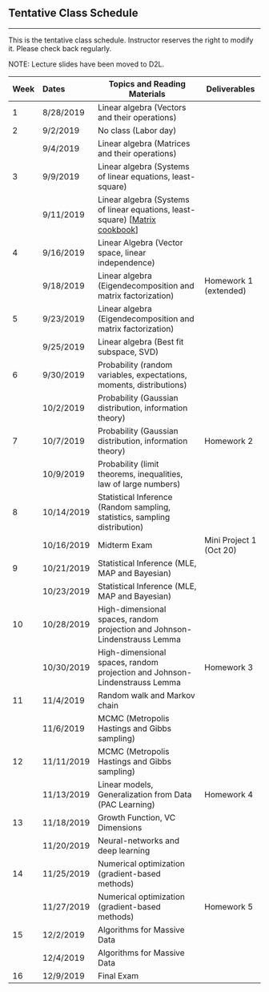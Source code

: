 ## Tentative Class Schedule
---
 This is the tentative class schedule. Instructor reserves the right to modify it. Please check back regularly. 
 
 NOTE: Lecture slides have been moved to D2L. 

| Week |    Dates   |    Topics and Reading Materials                |     Deliverables     |
|------|:-----------|------------------------------------------------|----------------------|
| 1  | 8/28/2019  | Linear algebra (Vectors and their operations)  |                    |
| 2  | 9/2/2019   |     No class (Labor day)                       |                    | 
|    | 9/4/2019   | Linear algebra (Matrices and their operations) |                    |
| 3  | 9/9/2019   | Linear algebra (Systems of linear equations, least-square)   |  |
|    | 9/11/2019  | Linear algebra (Systems of linear equations, least-square)    [[Matrix cookbook](https://www.math.uwaterloo.ca/~hwolkowi/matrixcookbook.pdf)] |                    | 
| 4  | 9/16/2019  | Linear Algebra (Vector space, linear independence) |    |
|    | 9/18/2019  | Linear algebra (Eigendecomposition and matrix factorization) | Homework 1 (extended) | 
| 5  | 9/23/2019  | Linear algebra (Eigendecomposition and matrix factorization) |  |
|    | 9/25/2019  | Linear algebra (Best fit subspace, SVD) |  |
| 6  | 9/30/2019  | Probability (random variables, expectations, moments, distributions) | |
|    | 10/2/2019  | Probability (Gaussian distribution, information theory) | |
| 7  | 10/7/2019  | Probability (Gaussian distribution, information theory) | Homework 2 |
|    | 10/9/2019  | Probability (limit theorems, inequalities, law of large numbers) | |
| 8  | 10/14/2019 | Statistical Inference (Random sampling, statistics, sampling distribution)   |  | 
|    | 10/16/2019 | Midterm Exam | Mini Project 1 (Oct 20) |
| 9  | 10/21/2019 | Statistical Inference (MLE, MAP and Bayesian) | |
|    | 10/23/2019 | Statistical Inference (MLE, MAP and Bayesian) | |
| 10 | 10/28/2019 | High-dimensional spaces, random projection and Johnson-Lindenstrauss Lemma | |
|    | 10/30/2019 | High-dimensional spaces, random projection and Johnson-Lindenstrauss Lemma | Homework 3 |
| 11 | 11/4/2019  | Random walk and Markov chain | |
|    | 11/6/2019  | MCMC (Metropolis Hastings and Gibbs sampling) | |
| 12 | 11/11/2019 | MCMC (Metropolis Hastings and Gibbs sampling) | |
|    | 11/13/2019 | Linear models, Generalization from Data (PAC Learning) | Homework 4|
| 13 | 11/18/2019 | Growth Function, VC Dimensions | |
|    | 11/20/2019 | Neural-networks and deep learning | |
| 14 | 11/25/2019 | Numerical optimization (gradient-based methods) | |
|    | 11/27/2019 | Numerical optimization (gradient-based methods)  |Homework 5 | 
| 15 | 12/2/2019  | Algorithms for Massive Data   | |
|    | 12/4/2019  | Algorithms for Massive Data | |
| 16 | 12/9/2019  | Final Exam | |
